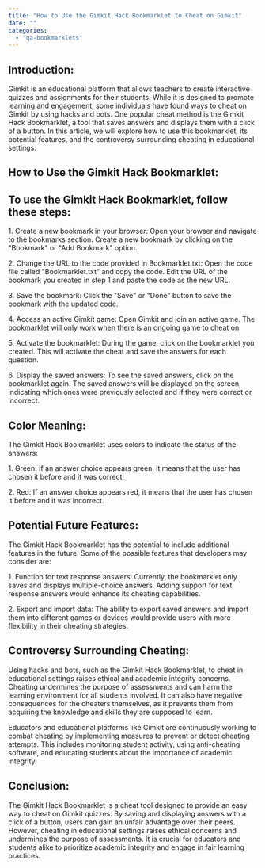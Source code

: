 ```yaml
---
title: "How to Use the Gimkit Hack Bookmarklet to Cheat on Gimkit"
date: ""
categories: 
  - "qa-bookmarklets"
---
```


## Introduction:

Gimkit is an educational platform that allows teachers to create interactive quizzes and assignments for their students. While it is designed to promote learning and engagement, some individuals have found ways to cheat on Gimkit by using hacks and bots. One popular cheat method is the Gimkit Hack Bookmarklet, a tool that saves answers and displays them with a click of a button. In this article, we will explore how to use this bookmarklet, its potential features, and the controversy surrounding cheating in educational settings.

## How to Use the Gimkit Hack Bookmarklet:

## To use the Gimkit Hack Bookmarklet, follow these steps:

1\. Create a new bookmark in your browser: Open your browser and navigate to the bookmarks section. Create a new bookmark by clicking on the "Bookmark" or "Add Bookmark" option.

2\. Change the URL to the code provided in Bookmarklet.txt: Open the code file called "Bookmarklet.txt" and copy the code. Edit the URL of the bookmark you created in step 1 and paste the code as the new URL.

3\. Save the bookmark: Click the "Save" or "Done" button to save the bookmark with the updated code.

4\. Access an active Gimkit game: Open Gimkit and join an active game. The bookmarklet will only work when there is an ongoing game to cheat on.

5\. Activate the bookmarklet: During the game, click on the bookmarklet you created. This will activate the cheat and save the answers for each question.

6\. Display the saved answers: To see the saved answers, click on the bookmarklet again. The saved answers will be displayed on the screen, indicating which ones were previously selected and if they were correct or incorrect.

## Color Meaning:

The Gimkit Hack Bookmarklet uses colors to indicate the status of the answers:

1\. Green: If an answer choice appears green, it means that the user has chosen it before and it was correct.

2\. Red: If an answer choice appears red, it means that the user has chosen it before and it was incorrect.

## Potential Future Features:

The Gimkit Hack Bookmarklet has the potential to include additional features in the future. Some of the possible features that developers may consider are:

1\. Function for text response answers: Currently, the bookmarklet only saves and displays multiple-choice answers. Adding support for text response answers would enhance its cheating capabilities.

2\. Export and import data: The ability to export saved answers and import them into different games or devices would provide users with more flexibility in their cheating strategies.

## Controversy Surrounding Cheating:

Using hacks and bots, such as the Gimkit Hack Bookmarklet, to cheat in educational settings raises ethical and academic integrity concerns. Cheating undermines the purpose of assessments and can harm the learning environment for all students involved. It can also have negative consequences for the cheaters themselves, as it prevents them from acquiring the knowledge and skills they are supposed to learn.

Educators and educational platforms like Gimkit are continuously working to combat cheating by implementing measures to prevent or detect cheating attempts. This includes monitoring student activity, using anti-cheating software, and educating students about the importance of academic integrity.

## Conclusion:

The Gimkit Hack Bookmarklet is a cheat tool designed to provide an easy way to cheat on Gimkit quizzes. By saving and displaying answers with a click of a button, users can gain an unfair advantage over their peers. However, cheating in educational settings raises ethical concerns and undermines the purpose of assessments. It is crucial for educators and students alike to prioritize academic integrity and engage in fair learning practices.
